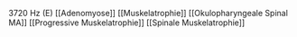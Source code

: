 3720 Hz (E)
[[Adenomyose]]
[[Muskelatrophie]]
[[Okulopharyngeale Spinal MA]]
[[Progressive Muskelatrophie]]
[[Spinale Muskelatrophie]]